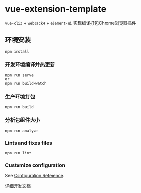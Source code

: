 # vue-extension-template
`vue-cli3` + `webpack4` + `element-ui`  实现编译打包Chrome浏览器插件

## 环境安装
```
npm install
```

### 开发环境编译并热更新
```
npm run serve
or
npm run build-watch
```

### 生产环境打包
```
npm run build
```

### 分析包组件大小
```
npm run analyze
```

### Lints and fixes files
```
npm run lint
```

### Customize configuration
See [Configuration Reference](https://cli.vuejs.org/config/).

[详细开发文档](https://mrli2016.github.io/notes/frontend/vue-cli3开发Chrome%20Extension实践.html)
